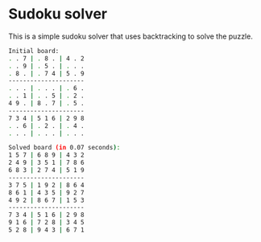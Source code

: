 # Sudoku solver

This is a simple sudoku solver that uses backtracking to solve the puzzle.

```bash
Initial board:
. . 7 | . 8 . | 4 . 2
. . 9 | . 5 . | . . .
. 8 . | . 7 4 | 5 . 9
---------------------
. . . | . . . | . 6 .
. . 1 | . . 5 | . 2 .
4 9 . | 8 . 7 | . 5 .
---------------------
7 3 4 | 5 1 6 | 2 9 8
. . 6 | . 2 . | . 4 .
. . . | . . . | . . .
```

```bash
Solved board (in 0.07 seconds):
1 5 7 | 6 8 9 | 4 3 2
2 4 9 | 3 5 1 | 7 8 6
6 8 3 | 2 7 4 | 5 1 9
---------------------
3 7 5 | 1 9 2 | 8 6 4
8 6 1 | 4 3 5 | 9 2 7
4 9 2 | 8 6 7 | 1 5 3
---------------------
7 3 4 | 5 1 6 | 2 9 8
9 1 6 | 7 2 8 | 3 4 5
5 2 8 | 9 4 3 | 6 7 1
```
